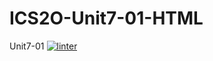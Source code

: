 # ICS2O-Unit7-01-HTML
Unit7-01
[![linter](https://github.com/Matthew-Espayos/ICS2O-Unit7-01-HTML/workflows/linter/badge.svg)](https://github.com/marketplace/actions/super-linter)
